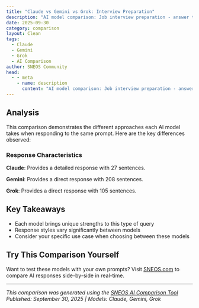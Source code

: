 ```yaml
---
title: "Claude vs Gemini vs Grok: Interview Preparation"
description: "AI model comparison: Job interview preparation - answer tough questions confidently..."
date: 2025-09-30
category: comparison
layout: Clean
tags:
  - Claude
  - Gemini
  - Grok
  - AI Comparison
author: SNEOS Community
head:
  - - meta
    - name: description
      content: "AI model comparison: Job interview preparation - answer tough questions confidently..."
---
```


<ChatComparison
  title="Claude vs Gemini vs Grok: Interview Preparation"
  prompt="Job interview preparation - answer tough questions confidently"
  :responses='{
    "Claude": "# Job Interview Confidence: Mastering Tough Questions\n\n## Common Tough Questions \u0026 Strategic Approaches\n\n### 1. \u0022Tell me about a time you failed\u0022\n**The STAR Method:**\n- **Situation:** Brief context\n- **Task:** What you needed to accomplish\n- **Action:** What you did (focus on learning)\n- **Result:** How you grew/what you changed\n\n**Example Framework:**\n\u0022Early in my career, I underestimated project timelines... I learned to build buffer time and improved my project management skills, which helped me deliver the next three projects ahead of schedule.\u0022\n\n### 2. \u0022What\u0027s your greatest weakness?\u0022\n**Strategy:** Choose a real weakness \u002B show improvement\n- Pick something not critical to the role\n- Demonstrate self-awareness\n- Show concrete steps you\u0027re taking\n\n**Example:**\n\u0022I used to struggle with public speaking. I joined Toastmasters six months ago and now regularly present to our leadership team. I\u0027m much more confident, though I\u0027m still working on it.\u0022\n\n### 3. \u0022Why should we hire you over other candidates?\u0022\n**The Value Proposition:**\n- Highlight 2-3 key strengths that match their needs\n- Use specific examples/metrics\n- Show enthusiasm for the role\n\n### 4. \u0022Where do you see yourself in 5 years?\u0022\n**Balance ambition with loyalty:**\n- Show growth mindset\n- Align with company\u0027s trajectory\n- Demonstrate commitment to the field\n\n## Confidence-Building Techniques\n\n### Before the Interview:\n- **Research deeply:** Company, role, interviewer\n- **Practice out loud:** Record yourself answering questions\n- **Prepare questions:** Show genuine interest\n- **Plan your outfit:** Comfort = confidence\n\n### During the Interview:\n- **Power posing:** 2 minutes before you enter\n- **Slow down:** Speak deliberately, pause to think\n- **Use their name:** Build rapport naturally\n- **Lean in slightly:** Show engagement\n\n### Mindset Shifts:\n\u274C \u0022I hope they like me\u0022\n\u2705 \u0022Let\u0027s see if we\u0027re a mutual fit\u0022\n\n\u274C \u0022I need this job\u0022\n\u2705 \u0022I\u0027m exploring great opportunities\u0022\n\n## Handling Curveball Questions\n\n### If you don\u0027t know something:\n\u0022That\u0027s not something I\u0027ve encountered yet, but here\u0027s how I\u0027d approach it...\u0022 \n\n### If you need time to think:\n\u0022That\u0027s a great question. Let me think for a moment...\u0022\n\n### If you made a mistake:\n\u0022Actually, let me clarify that...\u0022 (then correct yourself)\n\n## Quick Confidence Checklist\n\n**30 minutes before:**\n- [ ] Review your key talking points\n- [ ] Do breathing exercises (4-7-8 technique)\n- [ ] Visualize success\n- [ ] Arrive 10-15 minutes early\n\n**Last 5 minutes:**\n- [ ] Power pose in private\n- [ ] Remind yourself of 3 achievements\n- [ ] Set intention: \u0022I\u0027m here to have a conversation\u0022\n\n## Red Flags to Avoid\n\n- Badmouthing previous employers\n- Being unprepared with questions\n- Focusing only on what you\u0027ll get (salary, benefits)\n- Lying or exaggerating\n- Checking your phone\n\nRemember: They already liked your resume enough to interview you. Now just be the best version of yourself and let your preparation shine through!\n\nWould you like me to help you practice answers to specific questions you\u0027re concerned about?",
    "Gemini": "Okay, let\u0027s break down how to answer tough interview questions confidently.  Here\u0027s a structured approach, including common examples, strategies, and ways to practice:\n\n**I. Understanding the Goal: What are they REALLY asking?**\n\nBefore crafting an answer, decipher the underlying motivation.  Tough questions are rarely about the literal words.  They\u0027re often assessing:\n\n*   **Your thought process:** How you approach problems and make decisions.\n*   **Your self-awareness:** Do you know your strengths and weaknesses?\n*   **Your integrity:** Are you honest and ethical?\n*   **Your resilience:** How do you handle setbacks and pressure?\n*   **Your fit:** How well do you align with the company culture and values?\n*   **Your coachability:** Are you open to feedback and willing to learn?\n\n**II.  Key Strategies for Answering Tough Questions**\n\n1.  **Pause and Breathe:**  Don\u0027t rush.  A brief pause shows you\u0027re thoughtful, not flustered.  Inhale deeply and exhale to calm your nerves.\n\n2.  **Acknowledge the Question (If Necessary):**  For tricky or abstract questions, briefly acknowledging its complexity can buy you time and show understanding.  Example: \u0022That\u0027s an interesting question, and I appreciate you asking it.\u0022\n\n3.  **Structure Your Response:**  Use a framework to organize your thoughts.  Common frameworks include:\n\n    *   **STAR Method (Situation, Task, Action, Result):** Best for behavioral questions (\u0022Tell me about a time when...\u0022).\n        *   **Situation:** Briefly describe the context and background.\n        *   **Task:** Explain the specific challenge or goal you faced.\n        *   **Action:** Detail the steps you took to address the situation.  *This is the most important part.*\n        *   **Result:**  Explain the outcome of your actions. Quantify whenever possible (e.g., \u0022increased sales by 15%\u0022).  Also, reflect on what you learned.\n    *   **Problem-Solution-Benefit:**  Useful for hypothetical or problem-solving questions.\n        *   **Problem:** Briefly acknowledge the issue.\n        *   **Solution:** Explain your approach to resolving the problem.\n        *   **Benefit:** Highlight the positive outcomes of your solution.\n    *   **The \u0022Sandwich\u0022:**  (Especially for weaknesses or failures)\n        *   **Positive:** Start with a strength or positive attribute.\n        *   **Area for Improvement/Failure:**  Address the weakness or mistake honestly.\n        *   **Positive/Growth:**  End on a positive note, emphasizing what you learned and how you\u0027ve improved.\n\n4.  **Be Honest and Authentic:**  Don\u0027t try to be someone you\u0027re not.  Authenticity builds trust.  However, *always* frame your answers in a positive and professional light.\n\n5.  **Focus on the \u0022We\u0022 (When Appropriate):** Even when highlighting your contributions, acknowledge the role of your team or colleagues.  This shows you\u0027re a team player.\n\n6.  **Turn Negatives into Positives:**  Reframe weaknesses as areas for growth.  Explain how you\u0027re actively working to improve.\n\n7.  **Use Specific Examples:**  Generalities are weak.  Specific examples demonstrate your skills and experience in action.\n\n8.  **Quantify Your Results:**  Numbers speak volumes. Whenever possible, use data to illustrate the impact of your actions (e.g., \u0022reduced costs by 10%,\u0022 \u0022increased efficiency by 20%\u0022).\n\n9.  **Show Enthusiasm and Passion:**  Let your personality shine through.  Enthusiasm is contagious and makes you more memorable.\n\n10. **Practice, Practice, Practice:** Rehearse your answers to common tough questions. This will make you feel more confident and prepared during the actual interview. Record yourself to identify areas for improvement.\n\n**III. Common Tough Interview Questions and How to Approach Them**\n\nHere\u0027s a breakdown of some common tough questions, along with examples and strategies:\n\n**A.  Behavioral Questions (\u0022Tell me about a time when...\u0022)**\n\n*   **Question:**  \u0022Tell me about a time you failed.\u0022\n    *   **Why it\u0027s tough:**  Forces you to admit a mistake.\n    *   **Strategy:** Use the \u0022Sandwich\u0022 method and the STAR method to tell the story.\n    *   **Example:** \u0022Early in my career, I was leading a project to implement a new CRM system. (Situation) I underestimated the time required for data migration and didn\u0027t communicate this clearly to the team. (Task) As a result, we missed the deadline, and the launch was delayed. (Action) I took responsibility for my mistake, immediately informed stakeholders, and worked with the team to create a revised timeline and allocate additional resources. We also implemented a more rigorous project management process to prevent similar issues in the future. (Result) While the initial delay was disappointing, we successfully launched the CRM within a month, and I learned the importance of proactive communication and thorough planning. This experience has made me a much more effective project manager, and I now prioritize clear communication and realistic timelines in all my projects.\u0022\n\n*   **Question:**  \u0022Tell me about a time you had to deal with a difficult customer/colleague.\u0022\n    *   **Why it\u0027s tough:**  Tests your conflict resolution skills and professionalism.\n    *   **Strategy:** Focus on your problem-solving skills and maintain a positive tone. Avoid blaming others.\n    *   **Example:** \u0022I once worked with a client who was consistently late with payments and frequently changed the project scope. (Situation) This created significant challenges for the team and impacted our ability to deliver on time. (Task) I scheduled a meeting with the client to understand their concerns and find a mutually agreeable solution. (Action) During the meeting, I actively listened to their feedback, acknowledged their frustrations, and proposed a revised project plan with clear milestones and payment terms. I also offered additional support and training to help them utilize our product more effectively. (Result) By addressing their concerns and providing proactive support, we were able to rebuild trust, get the project back on track, and maintain a positive working relationship. I learned the importance of empathy, clear communication, and flexibility in managing client relationships.\u0022\n\n*   **Question:** \u0022Tell me about a time you had to make a difficult decision with incomplete information.\u0022\n      * **Why it\u0027s tough:** It reveals your decision-making process and how you deal with ambiguity.\n      * **Strategy:** Highlight your ability to weigh options, mitigate risk, and make informed choices even when uncertain.\n      * **Example:** \u0022While working as a marketing analyst for a previous company, we were launching a new product line and had to determine the most effective marketing channels. (Situation) Unfortunately, we had limited data on our target audience\u0027s preferences for this specific product category. (Task) To address this, I initiated a multi-pronged approach. (Action) First, I conducted a thorough analysis of existing market research and competitor data to identify potential trends and insights. Second, I collaborated with the sales team to gather anecdotal feedback from early customer interactions. Finally, I ran a small-scale A/B test on different marketing channels to assess their performance. (Result) Based on this combined data, I recommended prioritizing social media advertising and influencer marketing, which showed the most promising results in our initial tests. Although there was still uncertainty, this data-driven approach allowed us to make a well-informed decision and optimize our marketing spend for the launch.\u0022\n\n**B.  Questions About Weaknesses/Areas for Improvement**\n\n*   **Question:** \u0022What is your greatest weakness?\u0022\n    *   **Why it\u0027s tough:**  Forces you to be self-critical.\n    *   **Strategy:** Choose a real weakness, but frame it as an area where you\u0027re actively improving. Avoid clich\u00E9 answers like \u0022I\u0027m a perfectionist.\u0022\n    *   **Example:** \u0022In the past, I sometimes struggled with delegating tasks effectively. (Weakness) I tended to take on too much myself because I wanted to ensure everything was done to my standards. However, I\u0027ve realized that this wasn\u0027t sustainable and it hindered the development of my team members. (Action) I\u0027ve been actively working on improving my delegation skills by clearly defining expectations, providing adequate training and support, and empowering my team to take ownership of their work. I also schedule regular check-ins to provide feedback and guidance. (Positive) As a result, I\u0027ve become more efficient, and my team members have developed their skills and confidence. I\u0027m now a much better delegator, and I\u0027m committed to continuing to improve in this area.\u0022\n\n*   **Question:** \u0022Tell me about a time you received negative feedback. How did you handle it?\u0022\n    *   **Why it\u0027s tough:**  Reveals your ability to accept criticism and learn from mistakes.\n    *   **Strategy:** Be honest and demonstrate a growth mindset. Focus on what you learned and how you\u0027ve improved.\n    *   **Example:** \u0022During a performance review, my manager pointed out that my presentations sometimes lacked a clear focus and didn\u0027t always resonate with the audience. (Situation/Feedback) Initially, I was a bit defensive, but I realized that her feedback was valid. (Acknowledgement) I asked for specific examples of where my presentations could be improved and actively listened to her suggestions. (Action) I then sought out resources on effective presentation skills, attended a workshop on public speaking, and practiced my presentations with colleagues to get feedback. I also started focusing on tailoring my message to the specific audience and using data visualizations to make my points more compelling. (Result) As a result, my presentations have become more engaging, informative, and impactful. I\u0027m now much more confident in my ability to communicate effectively to diverse audiences, and I appreciate the feedback that helped me get there.\u0022\n\n**C.  Questions About Salary/Compensation**\n\n*   **Question:** \u0022What are your salary expectations?\u0022\n    *   **Why it\u0027s tough:**  You don\u0027t want to undersell yourself or price yourself out of the market.\n    *   **Strategy:** Research salary ranges for similar roles in your location. Defer the discussion if possible.\n    *   **Example:** \u0022I\u0027ve been researching salary ranges for similar positions in [Location] with my experience and skills, and I\u0027m seeing a range of $[Range]. However, I\u0027m most interested in finding the right fit and contributing to your team. I\u0027m open to discussing compensation further after I have a better understanding of the specific responsibilities and expectations of the role.\u0022\n\n**D.  Questions About Your Fit/Motivation**\n\n*   **Question:** \u0022Why are you leaving your current job?\u0022 (Or \u0022Why did you leave your last job?\u0022)\n    *   **Why it\u0027s tough:**  Avoid being negative about your previous employer.\n    *   **Strategy:** Focus on positive reasons for seeking a new opportunity. Frame it as a desire for growth and new challenges.\n    *   **Example:** \u0022I\u0027ve learned a great deal at my current company, and I\u0027m grateful for the opportunities I\u0027ve had there. However, I\u0027m now seeking a role where I can leverage my skills in [Specific Skill] and contribute to [Company Goal]. I\u0027m particularly drawn to [This Company] because of [Specific Reason - e.g., its innovative culture, its commitment to sustainability, its leadership in the industry].\u0022\n\n*   **Question:** \u0022Why should we hire you?\u0022\n    *   **Why it\u0027s tough:**  Requires you to sell yourself and highlight your value proposition.\n    *   **Strategy:** Summarize your key skills and experiences and explain how they align with the company\u0027s needs.\n    *   **Example:** \u0022I believe I would be a valuable asset to your team because of my proven track record in [Specific Area], my strong problem-solving skills, and my ability to work effectively in a collaborative environment. In my previous role at [Company], I successfully [Quantifiable Achievement]. I\u0027m also a quick learner, adaptable, and passionate about [Industry/Company Mission]. I\u0027m confident that I can make a significant contribution to [This Company]\u0027s success.\u0022\n\n*   **Question:** \u0022What are your career goals?\u0022\n    *   **Why it\u0027s tough:**  The interviewer wants to know if your long-term goals align with the company\u0027s opportunities.\n    *   **Strategy:** Show ambition and a desire for growth, but also demonstrate that you\u0027re committed to contributing to the company\u0027s success.\n    *   **Example:** \u0022In the short term, my goal is to excel in this role and make a significant contribution to your team. I\u0027m eager to learn new skills, take on challenges, and contribute to [Company Goal]. In the long term, I aspire to grow into a leadership position where I can mentor others and contribute to the strategic direction of the company. I believe that [This Company] offers the opportunities and environment for me to achieve my career goals.\u0022\n\n**E.  Brain Teasers/Abstract Questions**\n\n*   **Question:** \u0022How many golf balls can fit in a school bus?\u0022\n    *   **Why it\u0027s tough:**  There\u0027s no right answer. They want to see your problem-solving approach.\n    *   **Strategy:** Explain your reasoning and assumptions.\n    *   **Example:** \u0022Okay, to estimate that, let\u0027s start with some assumptions. I\u0027ll assume a standard school bus is about 30 feet long, 8 feet wide, and 6 feet high internally. That gives us a volume of roughly 1440 cubic feet. Now, let\u0027s assume a golf ball is about 1.68 inches in diameter.  That means it has a volume of roughly 2.5 cubic inches.  However, golf balls won\u0027t pack perfectly due to the spherical shape; there\u0027ll be empty space. I\u0027ll estimate a packing efficiency of about 70%.  So, we have 1440 cubic feet * 1728 cubic inches/cubic foot * 0.7 packing efficiency, divided by 2.5 cubic inches/golf ball. That gives us a rough estimate of around 700,000 golf balls.  Of course, this is just an approximation based on these assumptions.\u0022  (The *process* is more important than the *answer*).\n\n*   **Question:** \u0022If you were an animal, what would you be and why?\u0022\n    *   **Why it\u0027s tough:**  Tests your creativity and self-awareness.\n    *   **Strategy:** Choose an animal that reflects your key strengths and personality traits.\n    *   **Example:** \u0022I would be an owl. Owls are known for their wisdom, sharp vision, and ability to focus intently. I believe these qualities align with my own strengths as a problem-solver, analyst, and strategic thinker. I also value continuous learning and strive to gain a deeper understanding of complex issues, just like an owl surveying its surroundings.\u0022\n\n**IV.  Practice Techniques**\n\n*   **Mock Interviews:**  Practice with friends, family, or career services professionals.  The more you practice, the more comfortable you\u0027ll become.\n*   **Record Yourself:**  Video or audio record yourself answering questions. This helps you identify areas for improvement in your body language, tone, and content.\n*   **Mirror Practice:** Practice in front of a mirror to observe your facial expressions and body language.\n*   **STAR Method Worksheet:** Create a document outlining your past experiences using the STAR method. This will help you quickly recall relevant examples during the interview.\n*   **Research the Company:**  Thoroughly research the company, its culture, and its values. This will help you tailor your answers to demonstrate your fit.\n*   **Prepare Questions to Ask the Interviewer:**  Asking thoughtful questions shows your interest and engagement.  Prepare a list of questions related to the role, the company, or the team.\n\n**V.  Key Takeaways**\n\n*   **Preparation is Key:**  The more you prepare, the more confident you\u0027ll be.\n*   **Be Yourself:**  Authenticity is crucial. Let your personality shine through.\n*   **Stay Positive:**  Maintain a positive attitude and focus on your strengths.\n*   **Listen Carefully:**  Pay close attention to the questions and tailor your answers accordingly.\n*   **Follow Up:**  Send a thank-you note to the interviewer after the interview to reiterate your interest and express your appreciation.\n\nBy following these strategies and practicing diligently, you can approach tough interview questions with confidence and increase your chances of landing the job. Good luck!\n",
    "Grok": "Preparing for a job interview, especially when it comes to answering tough questions confidently, is crucial for making a strong impression. Employers often ask challenging questions to assess your problem-solving skills, emotional intelligence, and ability to handle pressure. Below are strategies and tips to help you navigate tough questions with poise and confidence, along with examples of common difficult questions and sample responses.\n\n---\n\n### **General Strategies for Answering Tough Questions**\n1. **Prepare Thoroughly**: Research the company, role, industry, and typical interview questions. Anticipate difficult questions based on the job description or gaps in your resume.\n2. **Use the STAR Method**: For behavioral questions, structure your response using Situation, Task, Action, and Result. This helps you provide a clear, concise, and impactful answer.\n3. **Stay Calm and Composed**: If a question catches you off guard, take a deep breath, pause for a moment to think, and respond thoughtfully. It\u2019s okay to say, \u201CThat\u2019s a great question, let me think about it for a second.\u201D\n4. **Be Honest but Strategic**: Don\u2019t lie or exaggerate. If you don\u2019t know something, admit it, but pivot to how you\u2019re eager to learn or have handled similar challenges.\n5. **Focus on Positivity**: Even when discussing weaknesses or failures, frame your answer in a way that highlights growth, learning, or improvement.\n6. **Practice Out Loud**: Rehearse your answers with a friend, mentor, or in front of a mirror to build confidence and refine your delivery.\n\n---\n\n### **Common Tough Questions and How to Answer Them**\nBelow are some frequently asked difficult questions, along with guidance on how to approach them and sample answers.\n\n#### **1. \u0022Tell me about yourself.\u0022**  \n   - **Why it\u2019s tough**: It\u2019s broad, and many struggle to balance professionalism with personality or know where to start.\n   - **How to answer**: Keep it concise (1-2 minutes), focusing on your professional background, key achievements, and why you\u2019re a great fit for the role. Avoid personal life details unless relevant.\n   - **Sample Response**:  \n     \u201CI\u2019m a marketing professional with over five years of experience in digital campaigns and content strategy. In my most recent role at [Company Name], I led a team to increase website traffic by 30% through targeted SEO and social media efforts. I\u2019m particularly drawn to this role at [Company Name] because of your innovative approach to customer engagement, and I\u2019m excited to bring my skills in data-driven marketing to contribute to your team\u2019s success. What specific areas of my background would you like me to elaborate on?\u201D\n\n#### **2. \u0022What is your greatest weakness?\u0022**  \n   - **Why it\u2019s tough**: You don\u2019t want to reveal a flaw that disqualifies you, but you also can\u2019t sound insincere with a fake \u201Cstrength disguised as a weakness.\u201D\n   - **How to answer**: Choose a real but non-critical weakness, explain how you\u2019ve worked to improve it, and highlight a positive outcome.\n   - **Sample Response**:  \n     \u201CEarly in my career, I struggled with delegation because I wanted to ensure everything was perfect. However, I realized this slowed down projects and limited team collaboration. I\u2019ve since focused on building trust with my team and prioritizing tasks, which has improved project turnaround time by 20% in my last role. Now, I balance oversight with empowering others, and I\u2019m continually refining this skill.\u201D\n\n#### **3. \u0022Why did you leave your last job?\u0022**  \n   - **Why it\u2019s tough**: If you left on negative terms or were let go, it can be hard to frame this positively.\n   - **How to answer**: Avoid badmouthing past employers. Focus on what you learned and how the move aligns with your career goals.\n   - **Sample Response**:  \n     \u201CI left my last role because I was looking for new challenges and opportunities to grow in [specific skill/area]. While I gained valuable experience at [Previous Company], I\u2019m excited about this position at [Company Name] because it aligns with my passion for [specific goal] and offers the chance to contribute to a team I admire.\u201D\n\n#### **4. \u0022Tell me about a time you failed.\u0022**  \n   - **Why it\u2019s tough**: Admitting failure is uncomfortable, and you don\u2019t want to seem incompetent.\n   - **How to answer**: Pick a specific, non-catastrophic failure, explain the situation, and emphasize what you learned and how you grew.\n   - **Sample Response**:  \n     \u201CIn my previous role as a project coordinator, I once underestimated the time needed for a major deliverable, which caused a delay in the project timeline. I took responsibility, communicated transparently with stakeholders, and worked with my team to reprioritize tasks. We ultimately delivered the project with minimal impact. This taught me the importance of building buffer time into schedules and regularly reassessing workload, which I\u2019ve applied successfully in subsequent projects.\u201D\n\n#### **5. \u0022Where do you see yourself in 5 years?\u0022**  \n   - **Why it\u2019s tough**: It requires balancing ambition with realism, and aligning your goals with the company\u2019s vision.\n   - **How to answer**: Show that you\u2019re forward-thinking and see growth within the company. Avoid sounding like you\u2019ll leave soon.\n   - **Sample Response**:  \n     \u201CIn five years, I see myself as a senior contributor in [specific field/role], ideally within [Company Name], having grown into a leadership position where I can mentor others and drive impactful projects. I\u2019m particularly excited about the learning and development opportunities here, and I hope to build on my skills in [specific area] to achieve that vision.\u201D\n\n#### **6. \u0022Why should we hire you?\u0022**  \n   - **Why it\u2019s tough**: It\u2019s a direct request to sell yourself, which can feel awkward.\n   - **How to answer**: Highlight your unique value by tying your skills, experiences, and passion to the company\u2019s needs.\n   - **Sample Response**:  \n     \u201CYou should hire me because I bring a proven track record of [specific achievement] that directly aligns with the goals of this role. For example, in my previous position, I [specific example of success]. I\u2019m also deeply passionate about [industry/company mission], and I\u2019m confident that my skills in [specific skill] and my proactive approach will help [specific company goal]. I\u2019m excited to contribute to your team and grow with the organization.\u201D\n\n#### **7. \u0022What are your salary expectations?\u0022**  \n   - **Why it\u2019s tough**: You don\u2019t want to undersell yourself or price yourself out of the role.\n   - **How to answer**: Research salary ranges for the role and industry beforehand (using tools like Glassdoor or PayScale). Provide a range if possible, and show flexibility.\n   - **Sample Response**:  \n     \u201CBased on my research and the responsibilities of this role, I\u2019m looking for a salary in the range of [specific range]. However, I\u2019m open to discussing this further based on the overall compensation package and opportunities for growth within the company.\u201D\n\n#### **8. \u0022Do you have any questions for us?\u0022**  \n   - **Why it\u2019s tough**: Not having questions can signal disinterest, but asking the wrong ones (e.g., only about benefits) can seem unprofessional.\n   - **How to answer**: Always have thoughtful questions prepared that show you\u2019ve researched the company and are engaged.\n   - **Sample Questions**:  \n     - \u201CWhat does success look like for someone in this role after the first six months?\u201D  \n     - \u201CCan you tell me about the team I\u2019d be working with and how collaboration happens here?\u201D  \n     - \u201CWhat are some key challenges the company is currently facing, and how does this role contribute to addressing them?\u201D\n\n---\n\n### **Tips for Building Confidence**\n- **Mock Interviews**: Practice with a friend or record yourself to review your tone, body language, and clarity. Apps like Interviewing.io can also help with mock interviews.\n- **Positive Visualization**: Imagine yourself succeeding in the interview to boost self-assurance.\n- **Dress Professionally**: Wearing appropriate attire can help you feel more confident and prepared.\n- **Body Language**: Sit up straight, make eye contact, and smile when appropriate. Avoid fidgeting or crossing your arms.\n- **Know Your Resume**: Be ready to discuss any part of your experience in detail. Highlight achievements with specific metrics when possible.\n\n---\n\n### **Handling Unexpected or Trick Questions**\nSometimes interviewers throw curveballs to test your adaptability. Examples include:\n- \u201CIf you were an animal, what would you be and why?\u201D  \n- \u201CHow many tennis balls can fit in a Boeing 747?\u201D  \nFor these, focus on your thought process rather than a \u201Ccorrect\u201D answer. Break down the problem logically (for estimation questions) or tie your response to relevant skills (for creative questions).\n\n- **Sample Response (Animal Question)**:  \n  \u201CI\u2019d say I\u2019m like a wolf because I thrive in team environments, value loyalty, and take a strategic approach to challenges, much like how I collaborate and problem-solve in professional settings.\u201D\n\n---\n\n### **Final Thoughts**\nConfidence comes from preparation and mindset. Remember that the interviewer wants to see how you think and whether you\u2019re a cultural fit, not just whether you have all the answers. If you don\u2019t know something, admit it humbly and show your willingness to learn. After the interview, send a thank-you email to reinforce your interest and professionalism.\n\nBy anticipating tough questions, practicing your responses, and focusing on your unique value, you\u2019ll be well-equipped to handle even the most challenging interviews with confidence. Good luck! If you have specific questions or want to practice a particular answer, feel free to ask."
  }'
  published-date="22:46"
/>

## Analysis

This comparison demonstrates the different approaches each AI model takes when responding to the same prompt. Here are the key differences observed:

### Response Characteristics

**Claude**: Provides a detailed response with 27 sentences. 

**Gemini**: Provides a direct response with 208 sentences. 

**Grok**: Provides a direct response with 105 sentences. 

## Key Takeaways

- Each model brings unique strengths to this type of query
- Response styles vary significantly between models
- Consider your specific use case when choosing between these models

## Try This Comparison Yourself

Want to test these models with your own prompts? Visit [SNEOS.com](https://sneos.com) to compare AI responses side-by-side in real-time.

---

*This comparison was generated using the [SNEOS AI Comparison Tool](https://sneos.com)*
*Published: September 30, 2025 | Models: Claude, Gemini, Grok*
